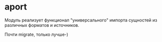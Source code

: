 # aport

Модуль реализует функционал "универсального" импорта сущностей из различных форматов и источников.

Почти migrate, только лучше-)

